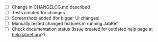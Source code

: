 <!-- describe the changes you have made here: what, why, ... -->

- [ ] Change in CHANGELOG.md described
- [ ] Tests created for changes
- [ ] Screenshots added (for bigger UI changes)
- [ ] Manually tested changed features in running JabRef
- [ ] Check documentation status (Issue created for outdated help page at [help.jabref.org](https://github.com/JabRef/help.jabref.org/issues)?)
